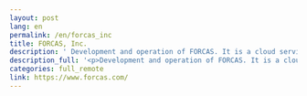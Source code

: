 ```yaml
---
layout: post
lang: en
permalink: /en/forcas_inc
title: FORCAS, Inc.
description: ' Development and operation of FORCAS. It is a cloud service that supports ABM practices. '
description_full: '<p>Development and operation of FORCAS. It is a cloud service that supports ABM practices.</p>'
categories: full_remote
link: https://www.forcas.com/
---
```

